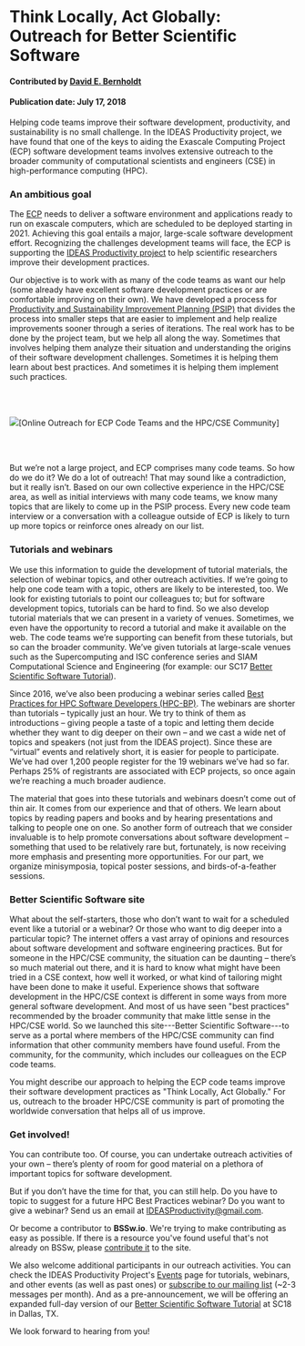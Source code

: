 # Think Locally, Act Globally: Outreach for Better Scientific Software

#### Contributed by [David E. Bernholdt](https://github.com/bernhold "David E. Bernholdt GitHub Profile")

#### Publication date: July 17, 2018

Helping code teams improve their software development, productivity, and sustainability is no small challenge. In the IDEAS Productivity project, we have found that one of the keys to aiding the Exascale Computing Project (ECP) software development teams involves extensive outreach to the broader community of computational scientists and engineers (CSE) in high-performance computing (HPC).

### An ambitious goal
The [ECP](https://exascaleproject.org) needs to deliver a software environment and applications ready to run on exascale computers, which are scheduled to be deployed starting in 2021. Achieving this goal entails a major, large-scale software development effort.  Recognizing the challenges development teams will face, the ECP is supporting the [IDEAS Productivity project](https://ideas-productivity.org) to help scientific researchers improve their development practices.

Our objective is to work with as many of the code teams as want our help (some already have excellent software development practices or are comfortable improving on their own).  We have developed a process for [Productivity and Sustainability Improvement Planning (PSIP)](https://bssw.io/resources/planning-for-better-software-psip-tools) that divides the process into smaller steps that are easier to implement and help realize improvements sooner through a series of iterations. The real work has to be done by the project team, but we help all along the way.  Sometimes that involves helping them analyze their situation and understanding the origins of their software development challenges.  Sometimes it is helping them learn about best practices.  And sometimes it is helping them implement such practices.

<br>
<br>

<img src='https://github.com/betterscientificsoftware/images/raw/master/Blog_OutreachForBSSw_1250_767.png' class='page' />[Online Outreach for ECP Code Teams and the HPC/CSE Community]

<br>
<br>

But we’re not a large project, and ECP comprises many code teams.  So how do we do it? We do a lot of outreach! That may sound like a contradiction, but it really isn’t.  Based on our own collective experience in the HPC/CSE area, as well as initial interviews with many code teams, we know many topics that are likely to come up in the PSIP process.  Every new code team interview or a conversation with a colleague outside of ECP is likely to turn up more topics or reinforce ones already on our list.  

### Tutorials and webinars
We use this information to guide the development of tutorial materials, the selection of webinar topics, and other outreach activities.  If we’re going to help one code team with a topic, others are likely to be interested, too.  We look for existing tutorials to point our colleagues to; but for software development topics, tutorials can be hard to find. So we also develop tutorial materials that we can present in a variety of venues.  Sometimes, we even have the opportunity to record a tutorial and make it available on the web.  The code teams we’re supporting can benefit from these tutorials, but so can the broader community.  We’ve given tutorials at large-scale venues such as the Supercomputing and ISC conference series and SIAM Computational Science and Engineering (for example: our SC17 [Better Scientific Software Tutorial](https://bssw.io/events/better-scientific-software-sc17-tutorial)).

Since 2016, we’ve also been producing a webinar series called [Best Practices for HPC Software Developers (HPC-BP)](https://ideas-productivity.org/events/hpc-best-practices-webinars/).  The webinars are shorter than tutorials – typically just an hour.  We try to think of them as introductions – giving people a taste of a topic and letting them decide whether they want to dig deeper on their own – and we cast a wide net of topics and speakers (not just from the IDEAS project).  Since these are “virtual” events and relatively short, it is easier for people to participate.  We’ve had over 1,200 people register for the 19 webinars we’ve had so far.  Perhaps 25% of registrants are associated with ECP projects, so once again we’re reaching a much broader audience.

The material that goes into these tutorials and webinars doesn’t come out of thin air.  It comes from our experience and that of others.  We learn about topics by reading papers and books and by hearing presentations and talking to people one on one.  So another form of outreach that we consider invaluable is to help promote conversations about software development – something that used to be relatively rare but, fortunately, is now receiving more emphasis and presenting more opportunities.  For our part, we organize minisymposia, topical poster sessions, and birds-of-a-feather sessions.

### Better Scientific Software site

What about the self-starters, those who don’t want to wait for a scheduled event like a tutorial or a webinar?  Or those who want to dig deeper into a particular topic?  The internet offers a vast array of opinions and resources about software development and software engineering practices.  But for someone in the HPC/CSE community, the situation can be daunting – there’s so much material out there, and it is hard to know what might have been tried in a CSE context, how well it worked, or what kind of tailoring might have been done to make it useful.  Experience shows that software development in the HPC/CSE context is different in some ways from more general software development.  And most of us have seen "best practices" recommended by the broader community that make little sense in the HPC/CSE world.  So we launched this site---Better Scientific Software---to serve as a portal where members of the HPC/CSE community can find information that other community members have found useful.  From the community, for the community, which includes our colleagues on the ECP code teams.

You might describe our approach to helping the ECP code teams improve their software development practices as "Think Locally, Act Globally."  For us, outreach to the broader HPC/CSE community is part of promoting the worldwide conversation that helps all of us improve.

### Get involved!

You can contribute too.  Of course, you can undertake outreach activities of your own – there’s plenty of room for good material on a plethora of important topics for software development.  

But if you don’t have the time for that, you can still help.  Do you have to topic to suggest for a future HPC Best Practices webinar?  Do you want to give a webinar?  Send us an email at <IDEASProductivity@gmail.com>.  

Or become a contributor to **BSSw.io**. We're trying to make contributing as easy as possible.  If there is a resource you've found useful that's not already on BSSw, please [contribute it](https://bssw.io/pages/what-to-contribute-content-for-better-scientific-software) to the site.  

We also welcome additional participants in our outreach activities. You can check the IDEAS Productivity Project's [Events]( https://ideas-productivity.org/events/) page for tutorials, webinars, and other events (as well as past ones) or [subscribe to our mailing list](http://eepurl.com/cQCyJ5) (~2-3 messages per month).  And as a pre-announcement, we will be offering an expanded full-day version of our [Better Scientific Software Tutorial](https://bssw.io/events/better-scientific-software-sc17-tutorial) at SC18 in Dallas, TX.

We look forward to hearing from you!


<!---
Publish: yes 
RSS update: 2018-07-17
Categories: skills
Topics: Personal productivity and sustainability
Tags: bssw-blog-article
Level: 2
Prerequisites: defaults
Aggregate: none
--->
